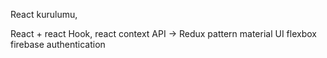 React kurulumu,

React + react Hook,
react context API -> Redux pattern
material UI
flexbox
firebase
authentication